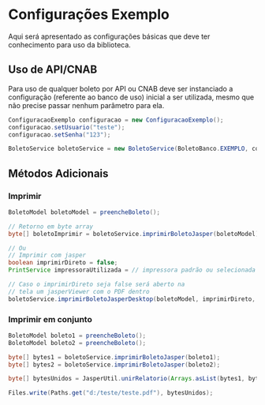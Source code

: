 # Configurações Exemplo

Aqui será apresentado as configurações básicas que deve ter conhecimento para uso da biblioteca.

## Uso de API/CNAB
Para uso de qualquer boleto por API ou CNAB deve ser instanciado a configuração (referente ao banco de uso) inicial a ser utilizada, mesmo que não precise passar nenhum parâmetro para ela.

```java
ConfiguracaoExemplo configuracao = new ConfiguracaoExemplo();
configuracao.setUsuario("teste");
configuracao.setSenha("123");

BoletoService boletoService = new BoletoService(BoletoBanco.EXEMPLO, configuracao);
```

## Métodos Adicionais


### Imprimir
```java
BoletoModel boletoModel = preencheBoleto();

// Retorno em byte array
byte[] boletoImprimir = boletoService.imprimirBoletoJasper(boletoModel);

// Ou
// Imprimir com jasper 
boolean imprimirDireto = false;
PrintService impressoraUtilizada = // impressora padrão ou selecionada

// Caso o imprimirDireto seja false será aberto na 
// tela um jasperViewer com o PDF dentro
boletoService.imprimirBoletoJasperDesktop(boletoModel, imprimirDireto, impressoraPadrao);
```

### Imprimir em conjunto
```java
BoletoModel boleto1 = preencheBoleto();
BoletoModel boleto2 = preencheBoleto();

byte[] bytes1 = boletoService.imprimirBoletoJasper(boleto1);
byte[] bytes2 = boletoService.imprimirBoletoJasper(boleto2);

byte[] bytesUnidos = JasperUtil.unirRelatorio(Arrays.asList(bytes1, bytes2));

Files.write(Paths.get("d:/teste/teste.pdf"), bytesUnidos);
```
